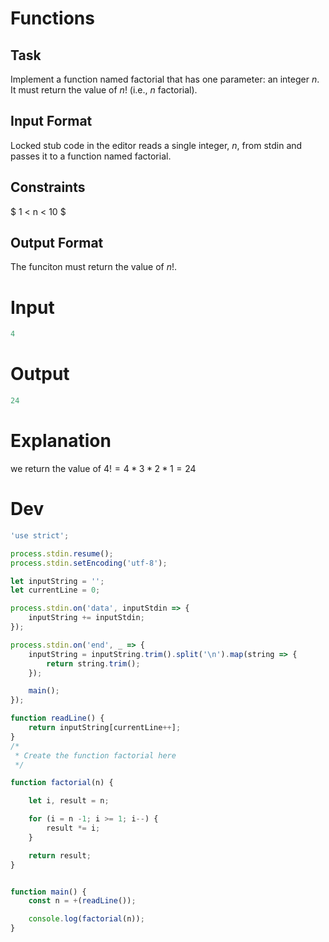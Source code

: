 # Functions

## Task

Implement a function named factorial that has one parameter: an integer $n$. It must return the value of $n!$ (i.e., $n$ factorial).

## Input Format

Locked stub code in the editor reads a single integer, $n$, from stdin and passes it to a function named factorial.

## Constraints

$ 1 < n < 10 $

## Output Format

The funciton must return the value of $n!$.

# Input
```js
4
```

# Output
```js
24
```

# Explanation
we return the value of $4! = 4 * 3 * 2 * 1 = 24$

# Dev

```js
'use strict';

process.stdin.resume();
process.stdin.setEncoding('utf-8');

let inputString = '';
let currentLine = 0;

process.stdin.on('data', inputStdin => {
    inputString += inputStdin;
});

process.stdin.on('end', _ => {
    inputString = inputString.trim().split('\n').map(string => {
        return string.trim();
    });

    main();    
});

function readLine() {
    return inputString[currentLine++];
}
/*
 * Create the function factorial here
 */

function factorial(n) {

    let i, result = n;

    for (i = n -1; i >= 1; i--) {
        result *= i;
    }

    return result;
}


function main() {
    const n = +(readLine());

    console.log(factorial(n));
}
```
